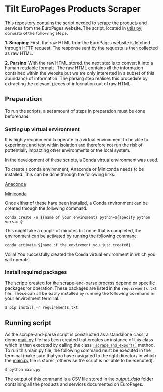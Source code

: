 # Tilt EuroPages Products Scraper

This repository contains the script needed to scrape the products and services from the EuroPages website. The script, located in [utils.py](https://github.com/2DegreesInvesting/tiltEPProductsScraper/blob/3a49a9fa5b5c95ceea6b209485f72e1a727c8ca0/src/utils.py#L36), consists of the following steps:


<b>1. Scraping</b>: First, the raw HTML from the EuroPages website is fetched through HTTP request. The response sent by the requests is then collected as raw HTML.

<b>2. Parsing</b>: With the raw HTML stored, the next step is to convert it into a human readable formats. The raw HTML contains all the information contained within the website but we are only interested in a subset of this abundance of information. The parsing step realises this procedure by extracting the relevant pieces of information out of raw HTML.

## Preparation
To run the scripts, a set amount of steps in preparation must be done beforehand.
### Setting up virtual environment
It is highly recommend to operate in a virtual environment to be able to experiment and test within isolation and therefore not run the risk of pottentially impacting other environments or the local system.

In the development of these scripts, a Conda virtual environment was used.

To create a conda environment, Anaconda or Miniconda needs to be installed. This can be done through the following links:

[Anaconda](https://www.anaconda.com/download)

[Miniconda](https://docs.conda.io/projects/miniconda/en/latest/)

Once either of these have been installed, a Conda environment can be created through the following command.

````
conda create -n ${name of your enviroment} python=${specify python version}
````

This might take a couple of minutes but once that is completed, the environment can be activated by running the following command:

````
conda activate ${name of the enviroment you just created}
````

Voila! You succesfully created the Conda virtual environment in which you will operate!

### Install required packages
The scripts created for the scrape-and-parse process depend on specific packages for operation. These packages are listed in the  `requirements.txt` file. These can all be easily installed by running the following command in your environment terminal:
````
$ pip install -r requirements.txt
````

## Running script
As the scrape-and-parse script is constructed as a standalone class, a demo [main.py](https://github.com/2DegreesInvesting/tiltEPProductsScraper/blob/3a49a9fa5b5c95ceea6b209485f72e1a727c8ca0/src/main.py) file has been created that creates an instance of this class which is then executed by calling the class [`.scrape_and_export()`](https://github.com/2DegreesInvesting/tiltEPProductsScraper/blob/3a49a9fa5b5c95ceea6b209485f72e1a727c8ca0/src/utils.py#L55) method. To run this main.py file, the following command must be executed in the terminal (make sure that you have navigated to the right directory in which the [main.py](https://github.com/2DegreesInvesting/tiltEPProductsScraper/blob/3a49a9fa5b5c95ceea6b209485f72e1a727c8ca0/src/main.py) file is stored, otherwise the script is not able to be executed).
````
$ python main.py
````

The output of this command is a CSV file stored in the [<i>output_data</i>](https://github.com/2DegreesInvesting/tiltEPProductsScraper/blob/d6f5a18af443228acd5da32d483445f90730d073/output_data/scraped_EP_products.csv) folder containing all the products and services documented on EuroPages.
